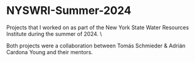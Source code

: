 # NYSWRI-Summer-2024
Projects that I worked on as part of the New York State Water Resources Institute during the summer of 2024. \

Both projects were a collaboration between Tomás Schmieder & Adrián Cardona Young and their mentors.
